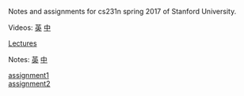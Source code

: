 Notes and assignments for cs231n spring 2017 of Stanford University.

Videos: [英](https://www.youtube.com/playlist?list=PLC1qU-LWwrF64f4QKQT-Vg5Wr4qEE1Zxk)
[中](http://www.mooc.ai/course/268)

[Lectures](https://github.com/liferlisiqi/cs231/tree/master/Lectures)

Notes: [英](https://github.com/liferlisiqi/cs231/tree/master/Notes)
[中](https://zhuanlan.zhihu.com/p/21930884)

[assignment1](https://github.com/liferlisiqi/cs231/tree/master/assignment1)   
[assignment2](https://github.com/liferlisiqi/cs231/tree/master/assignment2)
